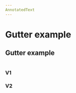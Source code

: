 ```yaml
---
AnnotatedText
---
```


# Gutter example

<script setup>
//
import {
  AnnotatedText, 
  AnnotatedTextV2,
  Debugger,
  UserActionState,
} from "@ghentcdh/vue-component-annotated-text";
import { lines, annotationsWithGutters } from "@demo";

</script>

## Gutter example

<div style="display: grid;  grid-template-columns: repeat(2, 1fr);"> 

<ClientOnly>
<div>
<h3>V1</h3>

<AnnotatedText
key="text"
:component-id="'1'"
:annotations="annotationsWithGutters"
:lines="lines"
/>
</div>
<div>
<h3>V2</h3>

<AnnotatedTextV2
key="text"
:component-id="'1'"
:annotations="annotationsWithGutters"
:textLines="lines"
/>
</div>
</ClientOnly>
</div>
